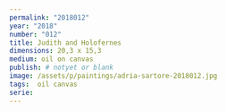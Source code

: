 ```yaml
---
permalink: "2018012"
year: "2018"
number: "012"
title: Judith and Holofernes
dimensions: 20,3 x 15,3
medium: oil on canvas
publish: # notyet or blank
image: /assets/p/paintings/adria-sartore-2018012.jpg
tags:  oil canvas
serie:
---
```

